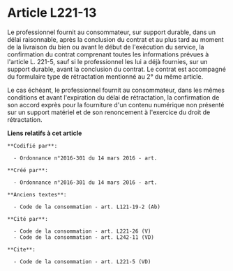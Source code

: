 # Article L221-13

Le professionnel fournit au consommateur, sur support durable, dans un délai raisonnable, après la conclusion du contrat et
au plus tard au moment de la livraison du bien ou avant le début de l'exécution du service, la confirmation du contrat
comprenant toutes les informations prévues à l'article L. 221-5, sauf si le professionnel les lui a déjà fournies, sur un
support durable, avant la conclusion du contrat. Le contrat est accompagné du formulaire type de rétractation mentionné au 2°
du même article. 

Le cas échéant, le professionnel fournit au consommateur, dans les mêmes conditions et avant l'expiration du délai de
rétractation, la confirmation de son accord exprès pour la fourniture d'un contenu numérique non présenté sur un support
matériel et de son renoncement à l'exercice du droit de rétractation.

**Liens relatifs à cet article**

	**Codifié par**:

	  - Ordonnance n°2016-301 du 14 mars 2016 - art.

	**Créé par**:

	  - Ordonnance n°2016-301 du 14 mars 2016 - art.

	**Anciens textes**:

	  - Code de la consommation - art. L121-19-2 (Ab)

	**Cité par**:

	  - Code de la consommation - art. L221-26 (V)
	  - Code de la consommation - art. L242-11 (VD)

	**Cite**:

	  - Code de la consommation - art. L221-5 (VD)
